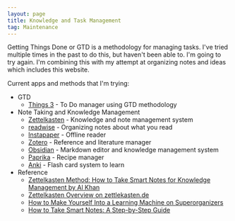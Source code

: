 ```yaml
---
layout: page
title: Knowledge and Task Management
tag: Maintenance
---
```

Getting Things Done or GTD is a methodology for managing tasks. I've tried multiple times in the past to do this, but haven't been able to. I'm going to try again. I'm combining this with my attempt at organizing notes and ideas which includes this website.

Current apps and methods that I'm trying:

- GTD
	-  [Things 3](https://apps.apple.com/us/app/things-3/id904237743) - To Do manager using GTD methodology
- Note Taking and Knowledge Management
	- [Zettelkasten](https://en.wikipedia.org/wiki/Zettelkasten) - Knowledge and note management system
	- [readwise](https://readwise.io/) - Organizing notes about what you read
	- [Instapaper](https://www.instapaper.com/) - Offline reader
	- [Zotero](https://www.zotero.org/) - Reference and literature manager
	- [Obsidian](https://obsidian.md/) - Markdown editor and knowledge management system
	- [Paprika](https://www.paprikaapp.com/) - Recipe manager
	- [Anki](https://ankiweb.net/) - Flash card system to learn
- Reference
	- [Zettelkasten Method: How to Take Smart Notes for Knowledge Management by Al Khan](https://leananki.com/zettelkasten-method-smart-notes/)
	- [Zettelkasten Overview on zettlekasten.de](https://zettelkasten.de/posts/overview/)
	- [How to Make Yourself Into a Learning Machine on Superorganizers](https://superorganizers.substack.com/p/how-to-build-a-learning-machine)
	- [How to Take Smart Notes: A Step-by-Step Guide](https://www.nateliason.com/blog/smart-notes)